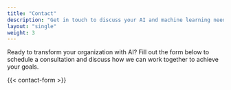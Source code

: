 ```yaml
---
title: "Contact"
description: "Get in touch to discuss your AI and machine learning needs"
layout: "single"
weight: 3
---
```


Ready to transform your organization with AI? Fill out the form below to schedule a consultation and discuss how we can work together to achieve your goals.

{{< contact-form >}}
